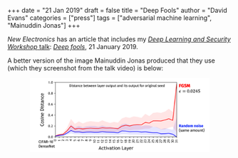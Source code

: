 +++
date = "21 Jan 2019"
draft = false
title = "Deep Fools"
author = "David Evans"
categories = ["press"]
tags = ["adversarial machine learning", "Mainuddin Jonas"]
+++

_New Electronics_ has an article that includes my [_Deep Learning and Security Workshop_ talk](/dls-keynote-is-adversarial-examples-an-adversarial-example/): [_Deep fools_](http://www.newelectronics.co.uk/electronics-technology/deep-fools/205133/), 21 January 2019.

A better version of the image Mainuddin Jonas produced that they use
(which they screenshot from the talk video) is below:
<center>
<A href="/images/adversarialperturbations.png"><img src="/images/adversarialperturbations.png" width=80%></a>
</center>